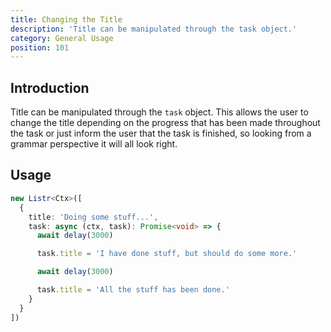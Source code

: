 ```yaml
---
title: Changing the Title
description: 'Title can be manipulated through the task object.'
category: General Usage
position: 101
---
```


## Introduction

Title can be manipulated through the `task` object. This allows the user to change the title depending on the progress that has been made throughout the task or just inform the user that the task is finished, so looking from a grammar perspective it will all look right.

## Usage

```typescript
new Listr<Ctx>([
  {
    title: 'Doing some stuff...',
    task: async (ctx, task): Promise<void> => {
      await delay(3000)

      task.title = 'I have done stuff, but should do some more.'

      await delay(3000)

      task.title = 'All the stuff has been done.'
    }
  }
])
```

